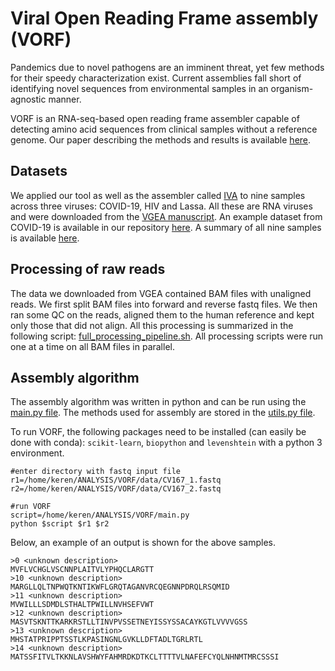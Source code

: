 # Viral Open Reading Frame assembly (VORF)

Pandemics due to novel pathogens are an imminent threat, yet few methods for their speedy characterization exist. Current assemblies fall short of identifying novel sequences from environmental samples in an organism-agnostic manner.

VORF is an RNA-seq-based open reading frame assembler capable of detecting amino acid sequences from clinical samples without a reference genome. Our paper describing the methods and results is available [here](https://drive.google.com/file/d/13LO2qoKUCCmFmOzI1k9UttmSIy7mJXap/view?usp=sharing).

## Datasets 

We applied our tool as well as the assembler called [IVA](https://github.com/sanger-pathogens/iva) to nine samples across three viruses: COVID-19, HIV and Lassa. All these are RNA viruses and were downloaded from the [VGEA manuscript](https://figshare.com/articles/dataset/VGEA_A_snakemake_pipeline_for_RNA_virus_genome_assembly_from_next_generation_sequencing_data/13009997/3). An example dataset from COVID-19 is available in our repository [here](data). A summary of all nine samples is available [here](https://docs.google.com/spreadsheets/d/1zvgPzrfHkJR6LYx6D1xI5kHnIWBcRBKIrzlMGILYPk4/edit?usp=sharing).  

## Processing of raw reads 

The data we downloaded from VGEA contained BAM files with unaligned reads. We first split BAM files into forward and reverse fastq files. We then ran some QC on the reads, aligned them to the human reference and kept only those that did not align. All this processing is summarized in the following script: [full_processing_pipeline.sh](processing/full_processing_pipeline.sh). All processing scripts were run one at a time on all BAM files in parallel. 

## Assembly algorithm 

The assembly algorithm was written in python and can be run using the [main.py file](main.py). The methods used for assembly are stored in the [utils.py file](utils.py).



To run VORF, the following packages need to be installed (can easily be done with conda): ```scikit-learn```, ```biopython``` and ```levenshtein``` with a python 3 environment. 

```
#enter directory with fastq input file 
r1=/home/keren/ANALYSIS/VORF/data/CV167_1.fastq
r2=/home/keren/ANALYSIS/VORF/data/CV167_2.fastq

#run VORF 
script=/home/keren/ANALYSIS/VORF/main.py
python $script $r1 $r2 
```
Below, an example of an output is shown for the above samples. 

```
>0 <unknown description>
MVFLVCHGLVSCNNPLAITVLYPHQCLARGTT
>10 <unknown description>
MARGLLQLTNPWQTKNTIKWFLGRQTAGANVRCQEGNNPDRQLRSQMID
>11 <unknown description>
MVWILLLSDMDLSTHALTPWILLNVHSEFVWT
>12 <unknown description>
MASVTSKNTTKARKRSTLLTINVPVSSETNEYISSYSSACAYKGTLVVVVGSS
>13 <unknown description>
MHSTATPRIPPTSSTLKPASINGNLGVKLLDFTADLTGRLRTL
>14 <unknown description>
MATSSFITVLTKKNLAVSHWYFAHMRDKDTKCLTTTTVLNAFEFCYQLNHNMTMRCSSSI
```

